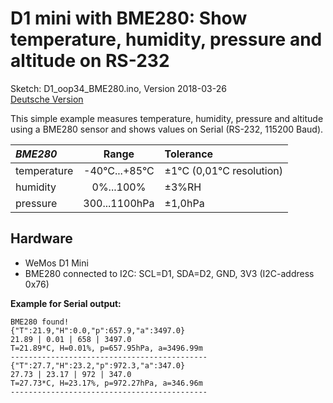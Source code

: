 # D1 mini with BME280: Show temperature, humidity, pressure and altitude on RS-232
Sketch: D1_oop34_BME280.ino, Version 2018-03-26   
[Deutsche Version](./LIESMICH.md "Deutsche Version")   

This simple example measures temperature, humidity, pressure and altitude using a BME280 sensor and shows values on Serial (RS-232, 115200 Baud).   
   
| ___BME280___  | Range                 | Tolerance     |
|:------------- |:---------------------:|:------------- |
| temperature   | -40&deg;C...+85&deg;C | &#x00B1;1&deg;C (0,01&deg;C resolution) |
| humidity      | 0%...100%             | &#x00B1;3%RH   |
| pressure      | 300...1100hPa         | &#x00B1;1,0hPa |   
   
## Hardware
* WeMos D1 Mini
* BME280 connected to I2C: SCL=D1, SDA=D2, GND, 3V3 (I2C-address 0x76)

**Example for Serial output:**
```
BME280 found!
{"T":21.9,"H":0.0,"p":657.9,"a":3497.0}
21.89 | 0.01 | 658 | 3497.0
T=21.89*C, H=0.01%, p=657.95hPa, a=3496.99m
--------------------------------------------
{"T":27.7,"H":23.2,"p":972.3,"a":347.0}
27.73 | 23.17 | 972 | 347.0
T=27.73*C, H=23.17%, p=972.27hPa, a=346.96m
--------------------------------------------
```
